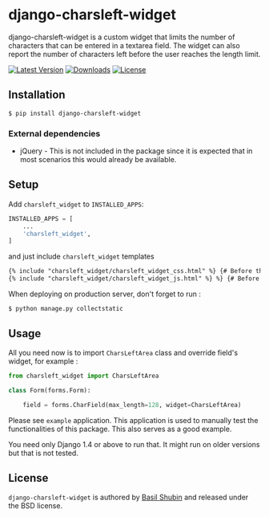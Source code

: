 django-charsleft-widget
===

django-charsleft-widget is a custom widget that limits the number of characters that can be entered in a textarea  field. The widget can also report the number of characters left before the user reaches the length limit.

[![Latest Version](https://pypip.in/version/django-charsleft-widget/badge.svg)](https://pypi.python.org/pypi/django-charsleft-widget/)
[![Downloads](https://pypip.in/download/django-charsleft-widget/badge.svg)](https://pypi.python.org/pypi/django-charsleft-widget/)
[![License](https://pypip.in/license/django-charsleft-widget/badge.svg)](https://pypi.python.org/pypi/django-charsleft-widget/)

## Installation
```shell
$ pip install django-charsleft-widget
```
### External dependencies

* jQuery - This is not included in the package since it is expected that in most scenarios this would already be available.

## Setup

Add `charsleft_widget` to  `INSTALLED_APPS`:
```python
INSTALLED_APPS = [
	...
	'charsleft_widget',
]
```
and just include `charsleft_widget` templates
```html
{% include "charsleft_widget/charsleft_widget_css.html" %} {# Before the closing head tag #}
{% include "charsleft_widget/charsleft_widget_js.html" %} %} {# Before the closing body tag #}
```
When deploying on production server, don't forget to run :
```shell
$ python manage.py collectstatic
```
## Usage

All you need now is to import ``CharsLeftArea`` class and override field's widget, for example :
```python
from charsleft_widget import CharsLeftArea

class Form(forms.Form):

    field = forms.CharField(max_length=128, widget=CharsLeftArea)
```
Please see `example` application. This application is used to manually test the functionalities of this package. This also serves as a good example.

You need only Django 1.4 or above to run that. It might run on older versions but that is not tested.

## License

`django-charsleft-widget` is authored by [Basil Shubin](http://resume.github.io/?bashu) and released under the BSD license.
